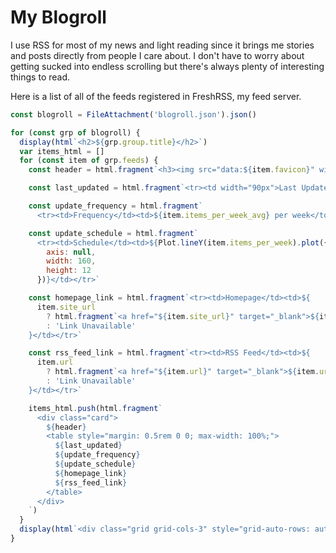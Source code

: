 # My Blogroll

I use RSS for most of my news and light reading since it brings me stories and posts directly from people I care about. I don't have to worry about getting sucked into endless scrolling but there's always plenty of interesting things to read.

Here is a list of all of the feeds registered in FreshRSS, my feed server.

```js
const blogroll = FileAttachment('blogroll.json').json()
```

```js
for (const grp of blogroll) {
  display(html`<h2>${grp.group.title}</h2>`)
  var items_html = []
  for (const item of grp.feeds) {
    const header = html.fragment`<h3><img src="data:${item.favicon}" width="12px" style="margin: 0 0.5rem;" />${item.title}</h3>`

    const last_updated = html.fragment`<tr><td width="90px">Last Updated</td><td>${item.last_updated}</td></tr>`

    const update_frequency = html.fragment`
      <tr><td>Frequency</td><td>${item.items_per_week_avg} per week</td></tr>`

    const update_schedule = html.fragment`
      <tr><td>Schedule</td><td>${Plot.lineY(item.items_per_week).plot({
        axis: null,
        width: 160,
        height: 12
      })}</td></tr>`

    const homepage_link = html.fragment`<tr><td>Homepage</td><td>${
      item.site_url
        ? html.fragment`<a href="${item.site_url}" target="_blank">${item.site_url}</a>`
        : 'Link Unavailable'
    }</td></tr>`

    const rss_feed_link = html.fragment`<tr><td>RSS Feed</td><td>${
      item.url
        ? html.fragment`<a href="${item.url}" target="_blank">${item.url}</a>`
        : 'Link Unavailable'
    }</td></tr>`

    items_html.push(html.fragment`
      <div class="card">
        ${header}
        <table style="margin: 0.5rem 0 0; max-width: 100%;">
          ${last_updated}
          ${update_frequency}
          ${update_schedule}
          ${homepage_link}
          ${rss_feed_link}
        </table>
      </div>
    `)
  }
  display(html`<div class="grid grid-cols-3" style="grid-auto-rows: auto;">${items_html}</div>`)
}
```
